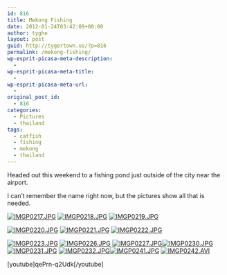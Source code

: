 ```yaml
---
id: 816
title: Mekong Fishing
date: 2012-01-24T03:42:09+00:00
author: tyghe
layout: post
guid: http://tygertown.us/?p=816
permalink: /mekong-fishing/
wp-esprit-picasa-meta-description:
  - 
wp-esprit-picasa-meta-title:
  - 
wp-esprit-picasa-meta-url:
  - 
original_post_id:
  - 816
categories:
  - Pictures
  - thailand
tags:
  - catfish
  - fishing
  - mekong
  - thailand
---
```

Headed out this weekend to a fishing pond just outside of the city near the airport.

I can&#8217;t remember the name right now, but the pictures show all that is needed.

<a title="" href="http://lh6.ggpht.com/-MCvQEjbfqfA/Tx57YhaR0UI/AAAAAAAAE6Y/BW7DVA1aWCQ/s800/IMGP0217.JPG" rel="lightbox[816]"><img src="http://lh6.ggpht.com/-MCvQEjbfqfA/Tx57YhaR0UI/AAAAAAAAE6Y/BW7DVA1aWCQ/s200/IMGP0217.JPG" alt="IMGP0217.JPG" /></a> <a title="" href="http://lh5.ggpht.com/--lC3ibPisd0/Tx57ZeVxSuI/AAAAAAAAE6c/c22bdicA0Eo/s800/IMGP0218.JPG" rel="lightbox[816]"><img src="http://lh5.ggpht.com/--lC3ibPisd0/Tx57ZeVxSuI/AAAAAAAAE6c/c22bdicA0Eo/s200/IMGP0218.JPG" alt="IMGP0218.JPG" /></a> <a title="" href="http://lh4.ggpht.com/-EjgW7oUpZHs/Tx57ZgFLQiI/AAAAAAAAE6k/c_spgLauG8Y/s800/IMGP0219.JPG" rel="lightbox[816]"><img src="http://lh4.ggpht.com/-EjgW7oUpZHs/Tx57ZgFLQiI/AAAAAAAAE6k/c_spgLauG8Y/s200/IMGP0219.JPG" alt="IMGP0219.JPG" /></a>

<a title="" href="http://lh5.ggpht.com/-Dom-5l3KNms/Tx57aros2dI/AAAAAAAAE6w/-mG8RbuB7Ns/s800/IMGP0220.JPG" rel="lightbox[816]"><img src="http://lh5.ggpht.com/-Dom-5l3KNms/Tx57aros2dI/AAAAAAAAE6w/-mG8RbuB7Ns/s200/IMGP0220.JPG" alt="IMGP0220.JPG" /></a> <a title="" href="http://lh4.ggpht.com/-QTDBFDHsxQ8/Tx57be7004I/AAAAAAAAE64/IKh6btgrHDQ/s800/IMGP0221.JPG" rel="lightbox[816]"><img src="http://lh4.ggpht.com/-QTDBFDHsxQ8/Tx57be7004I/AAAAAAAAE64/IKh6btgrHDQ/s200/IMGP0221.JPG" alt="IMGP0221.JPG" /></a> <a title="" href="http://lh5.ggpht.com/-1lkUf51nnZs/Tx57b-Pv5VI/AAAAAAAAE7A/fVnP8Yg5WQo/s800/IMGP0222.JPG" rel="lightbox[816]"><img src="http://lh5.ggpht.com/-1lkUf51nnZs/Tx57b-Pv5VI/AAAAAAAAE7A/fVnP8Yg5WQo/s200/IMGP0222.JPG" alt="IMGP0222.JPG" /></a>

<a title="" href="http://lh6.ggpht.com/-Qvr0bk12LhU/Tx57cYbi89I/AAAAAAAAE7I/fX2k3aylISI/s800/IMGP0223.JPG" rel="lightbox[816]"><img src="http://lh6.ggpht.com/-Qvr0bk12LhU/Tx57cYbi89I/AAAAAAAAE7I/fX2k3aylISI/s200/IMGP0223.JPG" alt="IMGP0223.JPG" /></a> <a title="" href="http://lh4.ggpht.com/--19GvJEqwtg/Tx57dYLw8HI/AAAAAAAAE7Y/u_lDPLA6vPU/s800/IMGP0226.JPG" rel="lightbox[816]"><img src="http://lh4.ggpht.com/--19GvJEqwtg/Tx57dYLw8HI/AAAAAAAAE7Y/u_lDPLA6vPU/s200/IMGP0226.JPG" alt="IMGP0226.JPG" /></a> <a title="" href="http://lh4.ggpht.com/-HjtWqZFPT6U/Tx57d5Nu3AI/AAAAAAAAE7g/SVsZE3n4kS0/s800/IMGP0227.JPG" rel="lightbox[816]"><img src="http://lh4.ggpht.com/-HjtWqZFPT6U/Tx57d5Nu3AI/AAAAAAAAE7g/SVsZE3n4kS0/s200/IMGP0227.JPG" alt="IMGP0227.JPG" /></a><a title="" href="http://lh6.ggpht.com/-HF_IglzMCjg/Tx57ec4aqkI/AAAAAAAAE7o/pBeMDPhDVXM/s800/IMGP0230.JPG" rel="lightbox[816]"><img src="http://lh6.ggpht.com/-HF_IglzMCjg/Tx57ec4aqkI/AAAAAAAAE7o/pBeMDPhDVXM/s200/IMGP0230.JPG" alt="IMGP0230.JPG" /></a> <a title="" href="http://lh4.ggpht.com/-kTH6-rSqaok/Tx57e6WKrAI/AAAAAAAAE7w/-J_xm_DCJj0/s800/IMGP0231.JPG" rel="lightbox[816]"><img src="http://lh4.ggpht.com/-kTH6-rSqaok/Tx57e6WKrAI/AAAAAAAAE7w/-J_xm_DCJj0/s200/IMGP0231.JPG" alt="IMGP0231.JPG" /></a> <a title="" href="http://lh4.ggpht.com/-WCxLTYF6VjI/Tx57fkt35TI/AAAAAAAAE74/xjVsChM3eew/s800/IMGP0232.JPG" rel="lightbox[816]"><img src="http://lh4.ggpht.com/-WCxLTYF6VjI/Tx57fkt35TI/AAAAAAAAE74/xjVsChM3eew/s200/IMGP0232.JPG" alt="IMGP0232.JPG" /></a><a title="" href="http://lh3.ggpht.com/-DSp5w0JTmuA/Tx57gEQY3uI/AAAAAAAAE78/7ucvNrEvxxY/s800/IMGP0241.JPG" rel="lightbox[816]"><img src="http://lh3.ggpht.com/-DSp5w0JTmuA/Tx57gEQY3uI/AAAAAAAAE78/7ucvNrEvxxY/s200/IMGP0241.JPG" alt="IMGP0241.JPG" /></a> <a title="" href="http://lh5.ggpht.com/-2SEDV8TzBNQ/Tx57j4Vr57I/AAAAAAAAE8E/9Qsyr0E5mQk/s800/IMGP0242.jpg" rel="lightbox[816]"><img src="http://lh5.ggpht.com/-2SEDV8TzBNQ/Tx57j4Vr57I/AAAAAAAAE8E/9Qsyr0E5mQk/s200/IMGP0242.jpg" alt="IMGP0242.AVI" /></a>

[youtube]qePrn-q2Udk[/youtube]